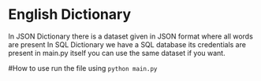 # English Dictionary
In JSON Dictionary there is a dataset given in JSON format where all words are present
In SQL Dictionary we have a SQL database its credentials are present in main.py itself you can use the same dataset if you want.

#How to use
run the file using ```python main.py```
